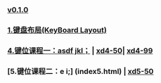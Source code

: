 ### [v0.1.0](https://github.com/shanuan/englishtyping/edit/master/README.md)
### [1.键盘布局(KeyBoard Layout)](index1.html) 
### [4.键位课程一：asdf jkl；](index4.html) | [xd4-50](xd4-50.html)| [xd4-99](xd4-99.html)
### [5.键位课程二：e i;] (index5.html) | [xd5-50](xd5-50.html)

